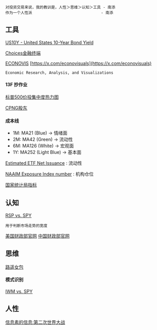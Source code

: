 ```
对投资交易来说，我的教训是，人性＞思维＞认知＞工具 - 南添
作为一个人性派                              - 南添
```
## 工具

[US10Y - United States 10-Year Bond Yield](https://seekingalpha.com/symbol/US10Y)

[Choices金融终端](https://choice.eastmoney.com/)

[ECONOVIS](https://www.econovis.net/) [https://x.com/econovisuals](https://x.com/econovisuals)
```
Economic Research, Analysis, and Visualizations
```

#### 13F 抄作业

[标普500价投集中度热力图](https://www.dataroma.com/m/grid.php)

[CPNG股东](https://whalewisdom.com/stock/cpng)

#### 成本线
- 1M: MA21 (Blue)        -> 情绪面
- 2M: MA42 (Green)       -> 流动性 
- 6M: MA126 (White)      -> 宏观面
- 1Y: MA252 (Light Blue) -> 基本面

[Estimated ETF Net Issuance](https://www.ici.org/research/stats/etf_flows) : 流动性

[NAAIM Exposure Index number](https://naaim.org/programs/naaim-exposure-index/) : 机构仓位

[国家统计局指标](https://data.stats.gov.cn/easyquery.htm?cn=A01)

## 认知

[RSP vs. SPY](https://portfolioslab.com/tools/stock-comparison/RSP/SPY)
```
用于判断市场走势的宽度
```

[美国财政部官网](https://home.treasury.gov/news/press-releases) [中国财政部官网](https://jrs.mof.gov.cn/zhengcefabu/)

## 思维

[路遥女包](https://www.douyin.com/user/MS4wLjABAAAADrN392li1MUtVrc1cJRoV_DBoryGfMWukNGPtPm0RIsp6YBtJoje1-YFQGvlU3r2?from_tab_name=main)

#### 模式识别

[IWM vs. SPY]()

## 人性

[信息素的信息:第二次世界大战](https://space.bilibili.com/44412187/lists?sid=1023612&spm_id_from=333.788.0.0)
